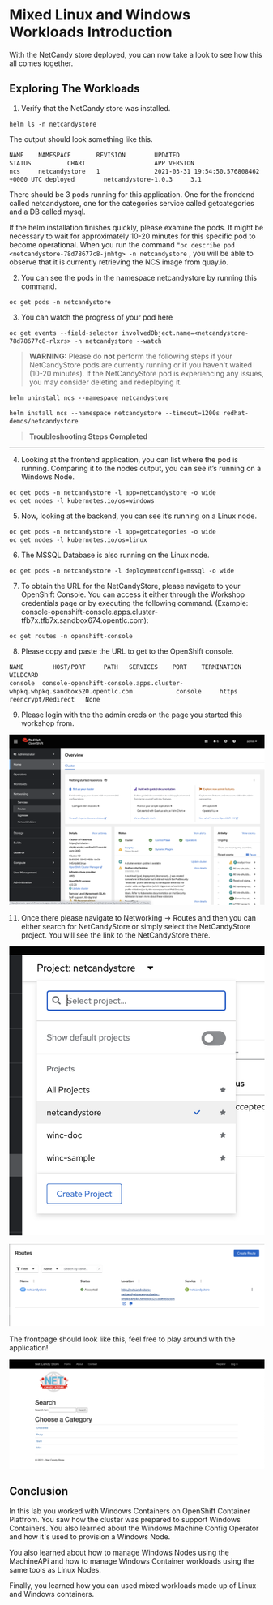 # Mixed Linux and Windows Workloads Introduction

With the NetCandy store deployed, you can now take a look to see how this all comes together.

## Exploring The Workloads

1. Verify that the NetCandy store was installed.

```shell
helm ls -n netcandystore
```

The output should look something like this.

```shell
NAME    NAMESPACE       REVISION        UPDATED                                 STATUS          CHART                   APP VERSION
ncs     netcandystore   1               2021-03-31 19:54:50.576808462 +0000 UTC deployed        netcandystore-1.0.3     3.1
```

There should be 3 pods running for this application. One for the frondend called netcandystore, one for the categories service called getcategories and a DB called mysql.

If the helm installation finishes quickly, please examine the pods. It might be necessary to wait for approximately 10-20 minutes for this specific pod to become operational. When you run the command `"oc describe pod <netcandystore-78d78677c8-jmhtg> -n netcandystore` , you will be able to observe that it is currently retrieving the NCS image from quay.io.

2. You can see the pods in the namespace netcandystore by running this command.

```shell
oc get pods -n netcandystore
```

3. You can watch the progress of your pod here

```shell
oc get events --field-selector involvedObject.name=<netcandystore-78d78677c8-rlxrs> -n netcandystore --watch
```

> **WARNING:** Please do **not** perform the following steps if your NetCandyStore pods are currently running or if you haven't waited (10-20 minutes). If the NetCandyStore pod is experiencing any issues, you may consider deleting and redeploying it.

```shell
helm uninstall ncs --namespace netcandystore
```

```shell
helm install ncs --namespace netcandystore --timeout=1200s redhat-demos/netcandystore
```

> **Troubleshooting Steps Completed**

---



4. Looking at the frontend application, you can list where the pod is running. Comparing it to the nodes output, you can see it’s running on a Windows Node.

```shell
oc get pods -n netcandystore -l app=netcandystore -o wide
oc get nodes -l kubernetes.io/os=windows
```

5. Now, looking at the backend, you can see it’s running on a Linux node.

```shell
oc get pods -n netcandystore -l app=getcategories -o wide
oc get nodes -l kubernetes.io/os=linux
```

6. The MSSQL Database is also running on the Linux node.

```shell
oc get pods -n netcandystore -l deploymentconfig=mssql -o wide
```

7. To obtain the URL for the NetCandyStore, please navigate to your OpenShift Console. You can access it either through the Workshop credentials page or by executing the following command. (Example: console-openshift-console.apps.cluster-tfb7x.tfb7x.sandbox674.opentlc.com):

```shell
oc get routes -n openshift-console
```

8. Please copy and paste the URL to get to the OpenShift console.

```shell
NAME        HOST/PORT     PATH   SERVICES    PORT    TERMINATION          WILDCARD
console  console-openshift-console.apps.cluster-whpkq.whpkq.sandbox520.opentlc.com            console     https   reencrypt/Redirect   None
```

9. Please login with the the admin creds on the page you started this workshop from.

![OpenShift Console](images/openshiftconsole.png)

11. Once there please navigate to Networking -> Routes and then you can either search for NetCandyStore or simply select the NetCandyStore project. You will see the link to the NetCandyStore there.

![Project NCS](images/projectncs.png)

![Routes NCS](images/routesncs.png)
 
The frontpage should look like this, feel free to play around with the application!

![ncs app](images/ncs.png)

## Conclusion

In this lab you worked with Windows Containers on OpenShift Container
Platfrom. You saw how the cluster was prepared to support Windows
Containers. You also learned about the Windows Machine Config Operator and
how it's used to provision a Windows Node.

You also learned about how to manage Windows Nodes using the MachineAPi
and how to manage Windows Container workloads using the same tools as
Linux Nodes.

Finally, you learned how you can used mixed workloads made up of Linux
and Windows containers.


<br/><br/><br/>
<br/><br/><br/>
<br/><br/><br/>







